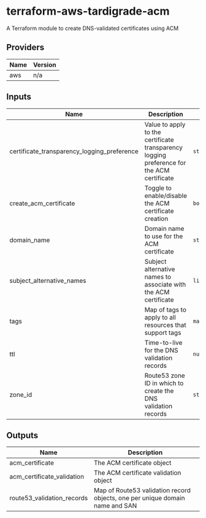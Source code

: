 # terraform-aws-tardigrade-acm

A Terraform module to create DNS-validated certificates using ACM

<!-- BEGIN TFDOCS -->
## Providers

| Name | Version |
|------|---------|
| aws | n/a |

## Inputs

| Name | Description | Type | Default | Required |
|------|-------------|------|---------|:-----:|
| certificate\_transparency\_logging\_preference | Value to apply to the certificate transparency logging preference for the ACM certificate | `string` | `"ENABLED"` | no |
| create\_acm\_certificate | Toggle to enable/disable the ACM certificate creation | `bool` | `true` | no |
| domain\_name | Domain name to use for the ACM certificate | `string` | `""` | no |
| subject\_alternative\_names | Subject alternative names to associate with the ACM certificate | `list(string)` | `[]` | no |
| tags | Map of tags to apply to all resources that support tags | `map(string)` | `{}` | no |
| ttl | Time-to-live for the DNS validation records | `number` | `300` | no |
| zone\_id | Route53 zone ID in which to create the DNS validation records | `string` | `""` | no |

## Outputs

| Name | Description |
|------|-------------|
| acm\_certificate | The ACM certificate object |
| acm\_certificate\_validation | The ACM certificate validation object |
| route53\_validation\_records | Map of Route53 validation record objects, one per unique domain name and SAN |

<!-- END TFDOCS -->
